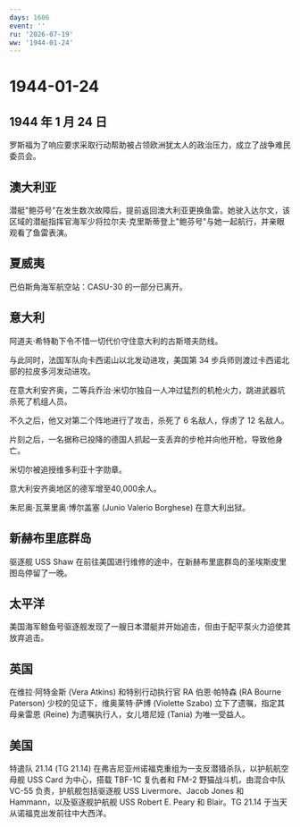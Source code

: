 ```yaml
---
days: 1606
event: ''
ru: '2026-07-19'
ww: '1944-01-24'
---
```


# 1944-01-24

## 1944 年 1 月 24 日

罗斯福为了响应要求采取行动帮助被占领欧洲犹太人的政治压力，成立了战争难民委员会。

## 澳大利亚

潜艇"鲍芬号"在发生数次故障后，提前返回澳大利亚更换鱼雷。她驶入达尔文，该区域的潜艇指挥官海军少将拉尔夫·克里斯蒂登上"鲍芬号"与她一起航行，并亲眼观看了鱼雷表演。

## 夏威夷

巴伯斯角海军航空站：CASU-30 的一部分已离开。

## 意大利

阿道夫·希特勒下令不惜一切代价守住意大利的古斯塔夫防线。

与此同时，法国军队向卡西诺山以北发动进攻，美国第 34
步兵师则渡过卡西诺北部的拉皮多河发动进攻。

在意大利安齐奥，二等兵乔治·米切尔独自一人冲过猛烈的机枪火力，跳进武器坑杀死了机组人员。

不久之后，他又对第二个阵地进行了攻击，杀死了 6 名敌人，俘虏了 12
名敌人。

片刻之后，一名据称已投降的德国人抓起一支丢弃的步枪并向他开枪，导致他身亡。

米切尔被追授维多利亚十字勋章。

意大利安齐奥地区的德军增至40,000余人。

朱尼奥·瓦莱里奥·博尔盖塞 (Junio Valerio Borghese) 在意大利出狱。

## 新赫布里底群岛

驱逐舰 USS Shaw
在前往美国进行维修的途中，在新赫布里底群岛的圣埃斯皮里图岛停留了一晚。

## 太平洋

美国海军鲸鱼号驱逐舰发现了一艘日本潜艇并开始追击，但由于配平泵火力迫使其放弃追击。

## 英国

在维拉·阿特金斯 (Vera Atkins) 和特别行动执行官 RA 伯恩·帕特森 (RA Bourne
Paterson) 少校的见证下，维奥莱特·萨博 (Violette Szabo)
立下了遗嘱，指定其母亲雷恩 (Reine) 为遗嘱执行人，女儿塔尼娅 (Tania)
为唯一受益人。

## 美国

特遣队 21.14 (TG 21.14)
在弗吉尼亚州诺福克重组为一支反潜猎杀队，以护航航空母舰 USS Card
为中心，搭载 TBF-1C 复仇者和 FM-2 野猫战斗机，由混合中队 VC-55
负责，护航舰包括驱逐舰 USS Livermore、Jacob Jones 和
Hammann，以及驱逐舰护航舰 USS Robert E. Peary 和 Blair。TG 21.14
于当天从诺福克出发前往中大西洋。